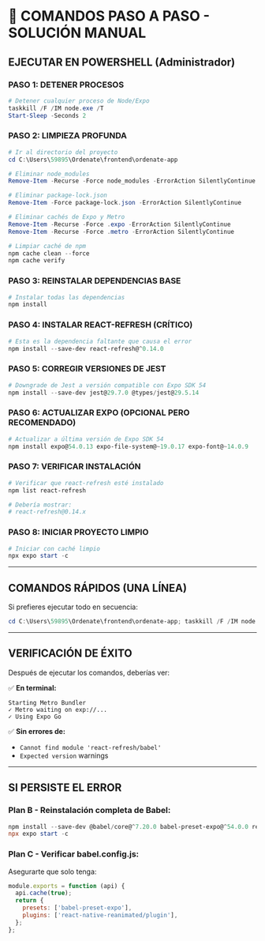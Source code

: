 # 🔧 COMANDOS PASO A PASO - SOLUCIÓN MANUAL

## EJECUTAR EN POWERSHELL (Administrador)

### PASO 1: DETENER PROCESOS
```powershell
# Detener cualquier proceso de Node/Expo
taskkill /F /IM node.exe /T
Start-Sleep -Seconds 2
```

### PASO 2: LIMPIEZA PROFUNDA
```powershell
# Ir al directorio del proyecto
cd C:\Users\59895\Ordenate\frontend\ordenate-app

# Eliminar node_modules
Remove-Item -Recurse -Force node_modules -ErrorAction SilentlyContinue

# Eliminar package-lock.json
Remove-Item -Force package-lock.json -ErrorAction SilentlyContinue

# Eliminar cachés de Expo y Metro
Remove-Item -Recurse -Force .expo -ErrorAction SilentlyContinue
Remove-Item -Recurse -Force .metro -ErrorAction SilentlyContinue

# Limpiar caché de npm
npm cache clean --force
npm cache verify
```

### PASO 3: REINSTALAR DEPENDENCIAS BASE
```powershell
# Instalar todas las dependencias
npm install
```

### PASO 4: INSTALAR REACT-REFRESH (CRÍTICO)
```powershell
# Esta es la dependencia faltante que causa el error
npm install --save-dev react-refresh@^0.14.0
```

### PASO 5: CORREGIR VERSIONES DE JEST
```powershell
# Downgrade de Jest a versión compatible con Expo SDK 54
npm install --save-dev jest@29.7.0 @types/jest@29.5.14
```

### PASO 6: ACTUALIZAR EXPO (OPCIONAL PERO RECOMENDADO)
```powershell
# Actualizar a última versión de Expo SDK 54
npm install expo@54.0.13 expo-file-system@~19.0.17 expo-font@~14.0.9
```

### PASO 7: VERIFICAR INSTALACIÓN
```powershell
# Verificar que react-refresh esté instalado
npm list react-refresh

# Debería mostrar:
# react-refresh@0.14.x
```

### PASO 8: INICIAR PROYECTO LIMPIO
```powershell
# Iniciar con caché limpio
npx expo start -c
```

---

## COMANDOS RÁPIDOS (UNA LÍNEA)

Si prefieres ejecutar todo en secuencia:

```powershell
cd C:\Users\59895\Ordenate\frontend\ordenate-app; taskkill /F /IM node.exe /T; Remove-Item -Recurse -Force node_modules, package-lock.json, .expo -ErrorAction SilentlyContinue; npm cache clean --force; npm install; npm install --save-dev react-refresh@^0.14.0 jest@29.7.0 @types/jest@29.5.14; npm install expo@54.0.13; npx expo start -c
```

---

## VERIFICACIÓN DE ÉXITO

Después de ejecutar los comandos, deberías ver:

✅ **En terminal:**
```
Starting Metro Bundler
✓ Metro waiting on exp://...
✓ Using Expo Go
```

✅ **Sin errores de:**
- `Cannot find module 'react-refresh/babel'`
- `Expected version` warnings

---

## SI PERSISTE EL ERROR

### Plan B - Reinstalación completa de Babel:
```powershell
npm install --save-dev @babel/core@^7.20.0 babel-preset-expo@^54.0.0 react-refresh@^0.14.0
npx expo start -c
```

### Plan C - Verificar babel.config.js:
Asegurarte que solo tenga:
```javascript
module.exports = function (api) {
  api.cache(true);
  return {
    presets: ['babel-preset-expo'],
    plugins: ['react-native-reanimated/plugin'],
  };
};
```
